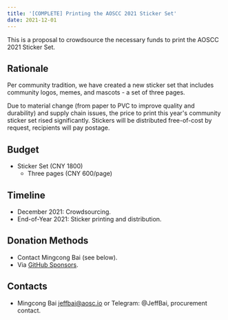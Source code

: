 ```yaml
---
title: '[COMPLETE] Printing the AOSCC 2021 Sticker Set'
date: 2021-12-01
---
```


This is a proposal to crowdsource the necessary funds to print the AOSCC 2021 Sticker Set.

## Rationale

Per community tradition, we have created a new sticker set that includes community logos, memes, and mascots - a set of three pages.

Due to material change (from paper to PVC to improve quality and durability) and supply chain issues, the price to print this year's community sticker set rised significantly. Stickers will be distributed free-of-cost by request, recipients will pay postage.

## Budget

+ Sticker Set (CNY 1800)
    - Three pages (CNY 600/page)

## Timeline

- December 2021: Crowdsourcing.
- End-of-Year 2021: Sticker printing and distribution.

## Donation Methods

- Contact Mingcong Bai (see below).
- Via [GitHub Sponsors](https://github.com/sponsors/AOSC-Dev).

## Contacts

- Mingcong Bai <jeffbai@aosc.io> or Telegram: @JeffBai, procurement contact.
